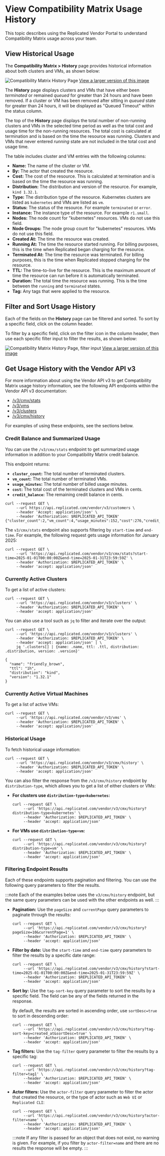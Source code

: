 # View Compatibility Matrix Usage History
This topic describes using the Replicated Vendor Portal to understand
Compatibility Matrix usage across your team.

## View Historical Usage
The **Compatibility Matrix > History** page provides
historical information about both clusters and VMs, as shown below:

![Compatibility Matrix History Page](/images/compatibility-matrix-history.png)
[View a larger version of this image](/images/compatibility-matrix-history.png)

The **History** page displays clusters and VMs that have either been
_terminated_ or remained _queued_ for greater than 24 hours and have been
removed.  If a cluster or VM has been removed after sitting in _queued_ state
for greater than 24 hours, it will be displayed as "Queued Timeout" within the
status column.

The top of the **History** page displays the total number of non-running clusters
and VMs in the selected time period as well as the total cost and usage time
for the non-running resources.  The total cost is calculated at termination and
is based on the time the resource was running.  Clusters and VMs that never
entered _running_ state are not included in the total cost and usage time.

The table includes cluster and VM entries with the following columns:
- **Name:** The name of the cluster or VM.
- **By:** The actor that created the resource.
- **Cost:** The cost of the resource. This is calculated at termination and is
    based on the time the resource was running.
- **Distribution:** The distribution and version of the resource. For example,
    `kind 1.32.1`.
- **Type:** The distribution type of the resource. Kubernetes clusters
    are listed as `kubernetes` and VMs are listed as `vm`.
- **Status:** The status of the resource. For example `terminated` or `error`.
- **Instance:** The instance type of the resource. For example `r1.small`.
- **Nodes:** The node count for "kubernetes" resources. VMs do not use this
  field.
- **Node Groups:** The node group count for "kubernetes" resources. VMs do not
  use this field.
- **Created At:** The time the resource was created.
- **Running At:** The time the resource started running. For billing purposes,
  this is the time when Replicated began charging for the resource.
- **Terminated At:** The time the resource was terminated. For billing
  purposes, this is the time when Replicated stopped charging for the resource.
- **TTL:** The time-to-live for the resource. This is the maximum amount of
  time the resource can run before it is automatically terminated.
- **Duration:** The total time the resource was running. This is the time
  between the `running` and `terminated` states.
- **Tag:** Any tags that were applied to the resource.

## Filter and Sort Usage History

Each of the fields on the **History** page can be filtered and sorted. To sort by a specific field, click on the column header.

To filter by a specific field, click on the filter icon in the column header, then use each specific filter input to filter the results, as shown below:

![Compatibility Matrix History Page, filter input](/images/compatibility-matrix-column-filter-input.png)
[View a larger version of this image](/images/compatibility-matrix-column-filter-input.png)

## Get Usage History with the Vendor API v3

For more information about using the Vendor API v3 to get Compatibility Matrix
usage history information, see the following API endpoints within the
Vendor API v3 documentation:

* [/v3/cmx/stats](https://replicated-vendor-api.readme.io/reference/getcmxstats)
* [/v3/vms](https://replicated-vendor-api.readme.io/reference/listvms)
* [/v3/clusters](https://replicated-vendor-api.readme.io/reference/listclusters)
* [/v3/cmx/history](https://replicated-vendor-api.readme.io/reference/listcmxhistory)

For examples of using these endpoints, see the sections below.

### Credit Balance and Summarized Usage
You can use the `/v3/cmx/stats` endpoint to get summarized usage information in addition to your Compatibility Matrix
credit balance.

This endpoint returns:

- **`cluster_count`:** The total number of terminated clusters.
- **`vm_count`:** The total number of terminated VMs.
- **`usage_minutes`:** The total number of billed usage minutes.
- **`cost`:** The total cost of the terminated clusters and VMs in cents.
- **`credit_balance`:** The remaining credit balance in cents.

```shell
curl --request GET \
     --url https://api.replicated.com/vendor/v3/customers \
     --header 'Accept: application/json' \
     --header 'Authorization: $REPLICATED_API_TOKEN'
{"cluster_count":2,"vm_count":4,"usage_minutes":152,"cost":276,"credit_balance":723}%
```

The `v3/cmx/stats` endpoint also supports filtering by `start-time` and
`end-time`. For example, the following request gets usage information for January 2025:

```shell
curl --request GET \
     --url 'https://api.replicated.com/vendor/v3/cmx/stats?start-time=2025-01-01T00:00:00Z&end-time=2025-01-31T23:59:59Z' \
     --header 'Authorization: $REPLICATED_API_TOKEN' \
     --header 'accept: application/json'
```

### Currently Active Clusters
To get a list of active clusters:

```shell
curl --request GET \
     --url 'https://api.replicated.com/vendor/v3/clusters' \
     --header 'Authorization: $REPLICATED_API_TOKEN' \
     --header 'accept: application/json'
```

You can also use a tool such as `jq` to filter and iterate over the output:

```shell
curl --request GET \
     --url 'https://api.replicated.com/vendor/v3/clusters' \
     --header 'Authorization: $REPLICATED_API_TOKEN' \
     --header 'accept: application/json' | \
     jq '.clusters[] | {name: .name, ttl: .ttl, distribution: .distribution, version: .version}'

{
  "name": "friendly_brown",
  "ttl": "1h",
  "distribution": "kind",
  "version": "1.32.1"
}
```

### Currently Active Virtual Machines
To get a list of active VMs:

```shell
curl --request GET \
     --url 'https://api.replicated.com/vendor/v3/vms' \
     --header 'Authorization: $REPLICATED_API_TOKEN' \
     --header 'accept: application/json'
```

### Historical Usage
To fetch historical usage information:

```shell
curl --request GET \
     --url 'https://api.replicated.com/vendor/v3/cmx/history' \
     --header 'Authorization: $REPLICATED_API_TOKEN' \
     --header 'accept: application/json'
```

You can also filter the response from the `/v3/cmx/history` endpoint by `distribution-type`, which
allows you to get a list of either clusters or VMs:

- **For clusters use `distribution-type=kubernetes`:**
     ```shell
     curl --request GET \
          --url 'https://api.replicated.com/vendor/v3/cmx/history?distribution-type=kubernetes' \
          --header 'Authorization: $REPLICATED_API_TOKEN' \
          --header 'accept: application/json'
     ```

- **For VMs use `distribution-type=vm`:**
     ```shell
     curl --request GET \
          --url 'https://api.replicated.com/vendor/v3/cmx/history?distribution-type=vm' \
          --header 'Authorization: $REPLICATED_API_TOKEN' \
          --header 'accept: application/json'
     ```

### Filtering Endpoint Results
Each of these endpoints supports pagination and filtering. You can use the
following query parameters to filter the results.

:::note
Each of the examples below
uses the `v3/cmx/history` endpoint, but the same query parameters can be used
with the other endpoints as well.
:::

- **Pagination:** Use the `pageSize` and `currentPage` query parameters to
  paginate through the results:

     ```shell
     curl --request GET \
          --url 'https://api.replicated.com/vendor/v3/cmx/history?pageSize=10&currentPage=1' \
          --header 'Authorization: $REPLICATED_API_TOKEN' \
          --header 'accept: application/json'
     ```

- **Filter by date:** Use the `start-time` and `end-time` query parameters to
  filter the results by a specific date range:

     ```shell
     curl --request GET \
          --url 'https://api.replicated.com/vendor/v3/cmx/history?start-time=2025-01-01T00:00:00Z&end-time=2025-01-31T23:59:59Z' \
          --header 'Authorization: $REPLICATED_API_TOKEN' \
          --header 'accept: application/json'
     ```

- **Sort by:** Use the `tag-sort-key` query parameter to sort the results by a
  specific field.  The field can be any of the fields returned in the response.
    
     By default, the results are sorted in ascending order, use
     `sortDesc=true` to sort in descending order:

     ```shell
     curl --request GET \
          --url 'https://api.replicated.com/vendor/v3/cmx/history?tag-sort-key=created_at&sortDesc=true' \
          --header 'Authorization: $REPLICATED_API_TOKEN' \
          --header 'accept: application/json'
     ```

- **Tag filters:** Use the `tag-filter` query parameter to filter the results by
  a specific tag:

     ```shell
     curl --request GET \
          --url 'https://api.replicated.com/vendor/v3/cmx/history?tag-filter=tag1' \
          --header 'Authorization: $REPLICATED_API_TOKEN' \
          --header 'accept: application/json'
     ```

- **Actor filters:** Use the `actor-filter` query parameter to filter the actor
  that created the resource, or the type of actor such as `Web UI` or
  `Replicated CLI`:

     ```shell
     curl --request GET \
          --url 'https://api.replicated.com/vendor/v3/cmx/history?actor-filter=name' \
          --header 'Authorization: $REPLICATED_API_TOKEN' \
          --header 'accept: application/json'
     ```

     :::note
     If any filter is passed for an object that does not exist, no warning is given.
     For example, if you filter by `actor-filter=name` and there are no results
     the response will be empty.
     :::

